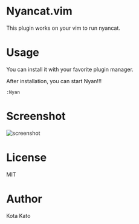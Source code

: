 # Nyancat.vim

This plugin works on your vim to run nyancat.

# Usage

You can install it with your favorite plugin manager.

After installation, you can start Nyan!!!
```
:Nyan
```

# Screenshot

![screenshot](https://github.com/kato-k/nyancat.vim/blob/master/img/Jul-23-0002%206-13-44%20PM.gif)

# License

MIT

# Author

Kota Kato
